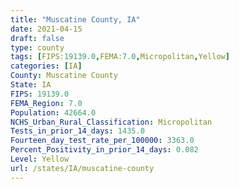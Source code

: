 ```yaml
---
title: "Muscatine County, IA"
date: 2021-04-15
draft: false
type: county
tags: [FIPS:19139.0,FEMA:7.0,Micropolitan,Yellow]
categories: [IA]
County: Muscatine County
State: IA
FIPS: 19139.0
FEMA_Region: 7.0
Population: 42664.0
NCHS_Urban_Rural_Classification: Micropolitan
Tests_in_prior_14_days: 1435.0
Fourteen_day_test_rate_per_100000: 3363.0
Percent_Positivity_in_prior_14_days: 0.082
Level: Yellow
url: /states/IA/muscatine-county
---
```



